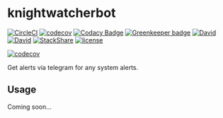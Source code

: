 # knightwatcherbot

[![CircleCI](https://img.shields.io/circleci/project/suddi/knightwatcherbot/master.svg)](https://circleci.com/gh/suddi/knightwatcherbot)
[![codecov](https://codecov.io/gh/suddi/knightwatcherbot/branch/master/graph/badge.svg)](https://codecov.io/gh/suddi/knightwatcherbot)
[![Codacy Badge](https://api.codacy.com/project/badge/Grade/462b2e476c1641b0ac4ade17a6064a8d)](https://www.codacy.com/app/Suddi/knightwatcherbot?utm_source=github.com&amp;utm_medium=referral&amp;utm_content=suddi/knightwatcherbot&amp;utm_campaign=Badge_Grade)
[![Greenkeeper badge](https://badges.greenkeeper.io/suddi/knightwatcherbot.svg)](https://greenkeeper.io/)
[![David](https://img.shields.io/david/suddi/knightwatcherbot.svg)](https://david-dm.org/suddi/knightwatcherbot)
[![David](https://img.shields.io/david/dev/suddi/knightwatcherbot.svg)](https://david-dm.org/suddi/knightwatcherbot?type=dev)
[![StackShare](https://img.shields.io/badge/tech-stack-0690fa.svg?style=flat)](https://stackshare.io/suddi/knightwatcherbot)
[![license](https://img.shields.io/github/license/suddi/knightwatcherbot.svg)](https://github.com/suddi/knightwatcherbot/blob/master/LICENSE)

[![codecov](https://codecov.io/gh/suddi/knightwatcherbot/branch/master/graphs/commits.svg)](https://codecov.io/gh/suddi/knightwatcherbot)

Get alerts via telegram for any system alerts.

## Usage

Coming soon...
